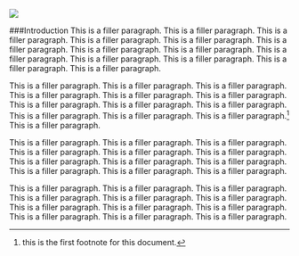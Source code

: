<a href="https://www.juncture-digital.org"><img src="https://juncture-digital.github.io/juncture/static/images/ve-button.png"></a>

<param ve-config 
title="TEA"    
source-image="https://upload.wikimedia.org/wikipedia/commons/0/0e/Naturalis_Biodiversity_Center_-_L.2096367_-_Meerburgh%2C_N._-_Camellia_sinensis_Kuntze_-_Artwork_%28cropped%29.jpg"   
banner="https://upload.wikimedia.org/wikipedia/commons/0/0e/Naturalis_Biodiversity_Center_-_L.2096367_-_Meerburgh%2C_N._-_Camellia_sinensis_Kuntze_-_Artwork_%28cropped%29.jpg" 
height=100
author="Ciel Haviland, Marie Ngiam, Thais Perez"
layout="vertical">

###Introduction
This is a filler paragraph. This is a filler paragraph. This is a filler paragraph. This is a filler paragraph. This is a filler paragraph. This is a filler paragraph. This is a filler paragraph. This is a filler paragraph. This is a filler paragraph. This is a filler paragraph. This is a filler paragraph. This is a filler paragraph. This is a filler paragraph.

<param ve-image
	   src="gh:cielhav/plant-humanities-summerprogram/main/session-two/Camellia_sinensis_(photo).jpeg"
	   caption="Beautiful blooms of *Camellia sinensis* growing on a tea bush">

This is a filler paragraph. This is a filler paragraph. This is a filler paragraph. This is a filler paragraph. This is a filler paragraph. This is a filler paragraph. This is a filler paragraph. This is a filler paragraph. This is a filler paragraph. This is a filler paragraph. This is a filler paragraph. This is a filler paragraph.[^1] This is a filler paragraph.
<param ve-compare
               src="wc:HK_CWB_茶葉渣_used_tea_leaves_加熱_hot_乾燥_dry_吸味_October_2020_SS2_02.jpg"
               caption="Freshly picked tea leaves and dried">
<param ve-compare
               src="wc:2DU_Kenya15_(5366723263).jpg">

This is a filler paragraph. This is a filler paragraph. This is a filler paragraph. This is a filler paragraph. This is a filler paragraph. This is a filler paragraph. This is a filler paragraph. This is a filler paragraph. This is a filler paragraph. This is a filler paragraph. This is a filler paragraph. This is a filler paragraph.

<param ve-video
               src="az5lkJD_MMA"
			   start="15:30"
               end="17:10"
			   caption="In the British war with China known as the Opium Wars, the UK trade companies flooded the Chinese market with opium so they would have the capital in silver to pay for tea">

This is a filler paragraph. This is a filler paragraph. This is a filler paragraph. This is a filler paragraph. This is a filler paragraph. This is a filler paragraph. This is a filler paragraph. This is a filler paragraph. This is a filler paragraph. This is a filler paragraph. This is a filler paragraph. This is a filler paragraph.

<param ve-iframe
               src="https://archive.org/details/londongenuinetea00wbea"
			   caption="An 1820 pamphlet advertising a British tea company">

	   

[^1]: this is the first footnote for this document.